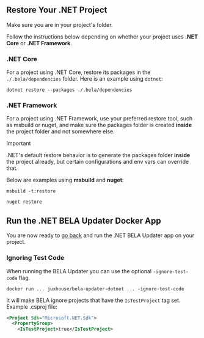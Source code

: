 ## Restore Your .NET Project

Make sure you are in your project's folder.

Follow the instructions below depending on whether your project uses **.NET Core** or **.NET Framework**. 

### .NET Core
For a project using .NET Core, restore its packages in the `./.bela/dependencies` folder. Here is an example using `dotnet`:
```
dotnet restore --packages ./.bela/dependencies
```

### .NET Framework
For a project using .NET Framework, use your preferred restore tool, such as msbuild or nuget, and make sure the packages folder is created **inside** the project folder and not somewhere else.
> [!IMPORTANT]
> .NET's default restore behavior is to generate the packages folder **inside** the project already, but certain configurations and env vars can override that.

Below are examples using **msbuild** and **nuget**:
```
msbuild -t:restore
```
```
nuget restore
```

## Run the .NET BELA Updater Docker App

You are now ready to [go back](/CodeSynchronization.md) and run the .NET BELA Updater app on your project.

### Ignoring Test Code

When running the BELA Updater you can use the optional `-ignore-test-code` flag.
```
docker run ... juxhouse/bela-updater-dotnet ... -ignore-test-code
```

It will make BELA ignore projects that have the `IsTestProject` tag set. Example .csproj file:
```xml
<Project Sdk="Microsoft.NET.Sdk">
  <PropertyGroup>
    <IsTestProject>true</IsTestProject>
```


